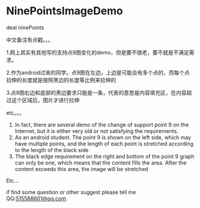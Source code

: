 # NinePointsImageDemo
deal ninePoints

中文备注有点戳。。。

1.网上其实有其他写的支持点9图变化的demo，但是要不很老，要不就是不满足需求。

2.作为android过来的同学。点9图在左边，上边是可能会有多个点的，而每个点拉伸的长度就是按照黑边的长度等比例来拉伸的

3.点9图右边和底部的黑边要求只能是一条，代表的意思是内容填充区，在内容超过这个区域后，图片才进行拉伸

etc。。。


1. In fact, there are several demo of the change of support point 9 on the Internet, 
but it is either very old or not satisfying the requirements.
2. As an android student. The point 9 is shown on the left side,
which may have multiple points, and the length of each point is stretched according to the length of the black side
3. The black edge requirement on the right and bottom of the point 9 graph can only be one, 
which means that the content fills the area. After the content exceeds this area, the image will be stretched

Etc...



if find some question or other suggest please tell me QQ:515588601@qq.com.
